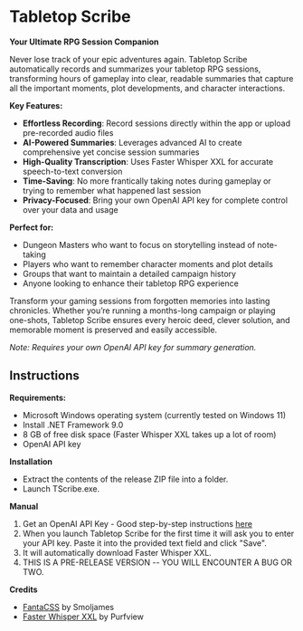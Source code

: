# Tabletop Scribe
**Your Ultimate RPG Session Companion**

Never lose track of your epic adventures again. Tabletop Scribe automatically records and summarizes your tabletop RPG sessions, transforming hours of gameplay into clear, readable summaries that capture all the important moments, plot developments, and character interactions.

**Key Features:**

- **Effortless Recording**: Record sessions directly within the app or upload pre-recorded audio files
- **AI-Powered Summaries**: Leverages advanced AI to create comprehensive yet concise session summaries
- **High-Quality Transcription**: Uses Faster Whisper XXL for accurate speech-to-text conversion
- **Time-Saving**: No more frantically taking notes during gameplay or trying to remember what happened last session
- **Privacy-Focused**: Bring your own OpenAI API key for complete control over your data and usage

**Perfect for:**

- Dungeon Masters who want to focus on storytelling instead of note-taking
- Players who want to remember character moments and plot details
- Groups that want to maintain a detailed campaign history
- Anyone looking to enhance their tabletop RPG experience

Transform your gaming sessions from forgotten memories into lasting chronicles. Whether you’re running a months-long campaign or playing one-shots, Tabletop Scribe ensures every heroic deed, clever solution, and memorable moment is preserved and easily accessible.

*Note: Requires your own OpenAI API key for summary generation.*
## Instructions

**Requirements:**
- Microsoft Windows operating system (currently tested on Windows 11)
- Install .NET Framework 9.0
- 8 GB of free disk space (Faster Whisper XXL takes up a lot of room)
- OpenAI API key

**Installation**
- Extract the contents of the release ZIP file into a folder.
- Launch TScribe.exe.

**Manual**
1. Get an OpenAI API Key - Good step-by-step instructions [here](https://medium.com/@Bilal.se/how-to-get-your-own-openai-api-key-a-step-by-step-guide-3a6ad660b915)
2. When you launch Tabletop Scribe for the first time it will ask you to enter your API key. Paste it into the provided text field and click "Save".
3. It will automatically download Faster Whisper XXL.
4. THIS IS A PRE-RELEASE VERSION -- YOU WILL ENCOUNTER A BUG OR TWO.

**Credits**
- [FantaCSS](https://www.fantacss.smoljames.com/) by Smoljames
- [Faster Whisper XXL](https://github.com/Purfview/whisper-standalone-win) by Purfview
